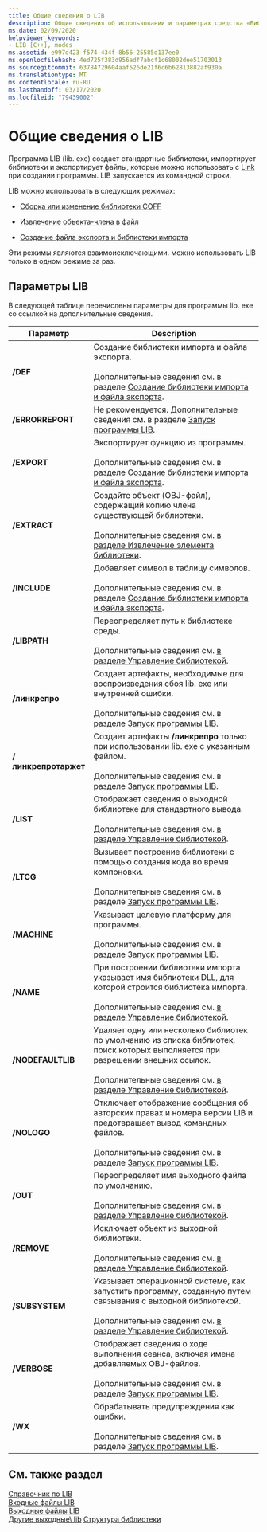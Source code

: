 ```yaml
---
title: Общие сведения о LIB
description: Общие сведения об использовании и параметрах средства «Библиотека», lib. exe.
ms.date: 02/09/2020
helpviewer_keywords:
- LIB [C++], modes
ms.assetid: e997d423-f574-434f-8b56-25585d137ee0
ms.openlocfilehash: 4ed725f383d956adf7abcf1c68002dee51703013
ms.sourcegitcommit: 63784729604aaf526de21f6c6b62813882af930a
ms.translationtype: MT
ms.contentlocale: ru-RU
ms.lasthandoff: 03/17/2020
ms.locfileid: "79439002"
---
```

# <a name="overview-of-lib"></a>Общие сведения о LIB

Программа LIB (lib. exe) создает стандартные библиотеки, импортирует библиотеки и экспортирует файлы, которые можно использовать с [Link](linker-options.md) при создании программы. LIB запускается из командной строки.

LIB можно использовать в следующих режимах:

- [Сборка или изменение библиотеки COFF](managing-a-library.md)

- [Извлечение объекта-члена в файл](extracting-a-library-member.md)

- [Создание файла экспорта и библиотеки импорта](working-with-import-libraries-and-export-files.md)

Эти режимы являются взаимоисключающими. можно использовать LIB только в одном режиме за раз.

## <a name="lib-options"></a>Параметры LIB

В следующей таблице перечислены параметры для программы lib. exe со ссылкой на дополнительные сведения.

|Параметр|Description|
|-|-|
|**/DEF**|Создание библиотеки импорта и файла экспорта.<br/><br/>Дополнительные сведения см. в разделе [Создание библиотеки импорта и файла экспорта](building-an-import-library-and-export-file.md).|
|**/ERRORREPORT**| Не рекомендуется. Дополнительные сведения см. в разделе [Запуск программы LIB](running-lib.md).|
|**/EXPORT**|   Экспортирует функцию из программы.<br/><br/>Дополнительные сведения см. в разделе [Создание библиотеки импорта и файла экспорта](building-an-import-library-and-export-file.md).|
|**/EXTRACT**|   Создайте объект (OBJ-файл), содержащий копию члена существующей библиотеки.<br/><br/>Дополнительные сведения см. [в разделе Извлечение элемента библиотеки](extracting-a-library-member.md).|
|**/INCLUDE**|   Добавляет символ в таблицу символов.<br/><br/>Дополнительные сведения см. в разделе [Создание библиотеки импорта и файла экспорта](building-an-import-library-and-export-file.md).|
|**/LIBPATH**|   Переопределяет путь к библиотеке среды.<br/><br/>Дополнительные сведения см. [в разделе Управление библиотекой](managing-a-library.md).|
|**/линкрепро**|   Создает артефакты, необходимые для воспроизведения сбоя lib. exe или внутренней ошибки.<br/><br/>Дополнительные сведения см. в разделе [Запуск программы LIB](running-lib.md).|
|**/линкрепротаржет**|   Создает артефакты **/линкрепро** только при использовании lib. exe с указанным файлом.<br/><br/>Дополнительные сведения см. в разделе [Запуск программы LIB](running-lib.md).|
|**/LIST**|   Отображает сведения о выходной библиотеке для стандартного вывода.<br/><br/>Дополнительные сведения см. [в разделе Управление библиотекой](managing-a-library.md).|
|**/LTCG**|   Вызывает построение библиотеки с помощью создания кода во время компоновки.<br/><br/>Дополнительные сведения см. в разделе [Запуск программы LIB](running-lib.md).|
|**/MACHINE**|   Указывает целевую платформу для программы.<br/><br/>Дополнительные сведения см. в разделе [Запуск программы LIB](running-lib.md).|
|**/NAME**|   При построении библиотеки импорта указывает имя библиотеки DLL, для которой строится библиотека импорта.<br/><br/>Дополнительные сведения см. [в разделе Управление библиотекой](managing-a-library.md).|
|**/NODEFAULTLIB**|   Удаляет одну или несколько библиотек по умолчанию из списка библиотек, поиск которых выполняется при разрешении внешних ссылок.<br/><br/>Дополнительные сведения см. [в разделе Управление библиотекой](managing-a-library.md).|
|**/NOLOGO**|   Отключает отображение сообщения об авторских правах и номера версии LIB и предотвращает вывод командных файлов.<br/><br/>Дополнительные сведения см. в разделе [Запуск программы LIB](running-lib.md).|
|**/OUT**|   Переопределяет имя выходного файла по умолчанию.<br/><br/>Дополнительные сведения см. [в разделе Управление библиотекой](managing-a-library.md).|
|**/REMOVE**|   Исключает объект из выходной библиотеки.<br/><br/>Дополнительные сведения см. [в разделе Управление библиотекой](managing-a-library.md).|
|**/SUBSYSTEM**|   Указывает операционной системе, как запустить программу, созданную путем связывания с выходной библиотекой.<br/><br/>Дополнительные сведения см. [в разделе Управление библиотекой](managing-a-library.md).|
|**/VERBOSE**|   Отображает сведения о ходе выполнения сеанса, включая имена добавляемых OBJ-файлов.<br/><br/>Дополнительные сведения см. в разделе [Запуск программы LIB](running-lib.md).|
|**/WX**|   Обрабатывать предупреждения как ошибки.<br/><br/>Дополнительные сведения см. в разделе [Запуск программы LIB](running-lib.md).|

## <a name="see-also"></a>См. также раздел

[Справочник по LIB](lib-reference.md)\
[Входные файлы LIB](lib-input-files.md)\
[Выходные файлы LIB](lib-output-files.md)\
[Другие выходные\ lib](other-lib-output.md)
[Структура библиотеки](structure-of-a-library.md)
